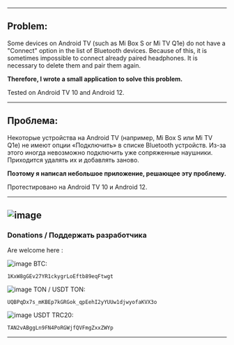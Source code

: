 
---

## **Problem:**

Some devices on Android TV (such as Mi Box S or Mi TV Q1e) do not have a "Connect" option in the list of Bluetooth devices. Because of this, it is sometimes impossible to connect already paired headphones. It is necessary to delete them and pair them again.

**Therefore, I wrote a small application to solve this problem.**

Tested on Android TV 10 and Android 12.

---

## **Проблема:**

Некоторые устройства на Android TV (например, Mi Box S или Mi TV Q1e) не имеют опции «Подключить» в списке Bluetooth устройств. Из-за этого иногда невозможно подключить уже сопряженные наушники. Приходится удалять их и добавлять заново.

**Поэтому я написал небольшое приложение, решающее эту проблему.**

Протестировано на Android TV 10 и Android 12.

---
![image](https://github.com/user-attachments/assets/a3222812-4f75-4143-bf0f-03cfe61bd34d)
---

### **Donations / Поддержать разработчика**
Are welcome here :

![image](https://github.com/user-attachments/assets/13f67691-9c4f-463b-a0e6-5fcc9c9bae84) BTC:
```plaintext
1KxW8gGEv27YR1ckygrLoEftb89eqFtwgt
```

![image](https://github.com/user-attachments/assets/49749ce5-1296-46dd-8f55-16f874b3e887) TON / USDT TON: 
```plaintext
UQBPqDx7s_mKBEp7kGRGok_qpEehI2yYUUw1djwyofaKVX3o
```

![image](https://github.com/user-attachments/assets/3e23f917-327e-42a6-b4e0-c1def9a42785) USDT TRC20: 
```plaintext
TAN2vABggLn9FN4PoRGWjfQVFmgZxxZWYp
```

---
